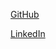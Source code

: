 [GitHub](https://github.com/murenzo)

[LinkedIn](https://www.linkedin.com/in/banjoko-abdulazeez-ba456479/)
